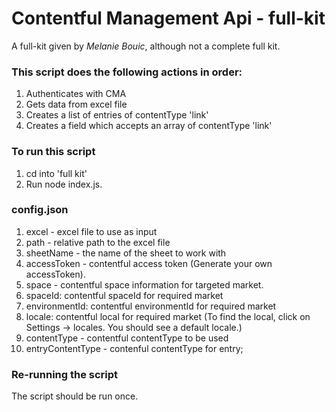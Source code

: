 # Contentful Management Api - full-kit

A full-kit given by *Melanie Bouic*, although not a complete full kit.

### This script does the following actions in order:

1. Authenticates with CMA
2. Gets data from excel file
3. Creates a list of entries of contentType 'link'
4. Creates a field which accepts an array of contentType 'link'

### To run this script

1. cd into 'full kit'
2. Run node index.js.

### config.json

1. excel - excel file to use as input
2. path - relative path to the excel file
3. sheetName - the name of the sheet to work with
4. accessToken - contentful access token (Generate your own accessToken).
5. space - contentful space information for targeted market.
6. spaceId: contentful spaceId for required market
7. environmentId: contentful environmentId for required market
8. locale: contentful local for required market (To find the local, click on Settings -> locales. You should see a default locale.)
9. contentType - contentful contentType to be used
10. entryContentType -  contenful contentType for entry;

### Re-running the script

The script should be run once.
